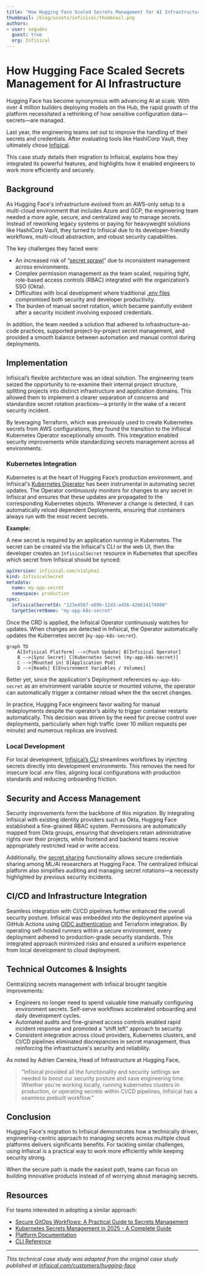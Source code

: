 ```yaml
---
title: "How Hugging Face Scaled Secrets Management for AI Infrastructure" 
thumbnail: /blog/assets/infisical/thumbnail.png
authors:
- user: segudev
  guest: true
  org: Infisical
---
```


# How Hugging Face Scaled Secrets Management for AI Infrastructure

Hugging Face has become synonymous with advancing AI at scale. With over 4 million builders deploying models on the Hub, the rapid growth of the platform necessitated a rethinking of how sensitive configuration data—secrets—are managed.

Last year, the engineering teams set out to improve the handling of their secrets and credentials. After evaluating tools like HashiCorp Vault, they ultimately chose [Infisical](https://infisical.com/).

This case study details their migration to Infisical, explains how they integrated its powerful features, and highlights how it enabled engineers to work more efficiently and securely.

## Background

As Hugging Face's infrastructure evolved from an AWS-only setup to a multi-cloud environment that includes Azure and GCP, the engineering team needed a more agile, secure, and centralized way to manage secrets. Instead of reworking legacy systems or paying for heavyweight solutions like HashiCorp Vault, they turned to Infisical due to its developer-friendly workflows, multi-cloud abstraction, and robust security capabilities.

The key challenges they faced were:

- An increased risk of “[secret sprawl](https://infisical.com/blog/what-is-secret-sprawl)” due to inconsistent management across environments.
- Complex permission management as the team scaled, requiring tight, role-based access controls (RBAC) integrated with the organization’s SSO (Okta).
- Difficulties with local development where traditional [.env files](https://infisical.com/blog/stop-using-env-files) compromised both security and developer productivity.
- The burden of manual secret rotation, which became painfully evident after a security incident involving exposed credentials.

In addition, the team needed a solution that adhered to infrastructure-as-code practices, supported project-by-project secret management, and provided a smooth balance between automation and manual control during deployments.

## Implementation

Infisical’s flexible architecture was an ideal solution. The engineering team seized the opportunity to re-examine their internal project structure, splitting projects into distinct infrastructure and application domains. This allowed them to implement a clearer separation of concerns and standardize secret rotation practices—a priority in the wake of a recent security incident.

By leveraging Terraform, which was previously used to create Kubernetes secrets from AWS configurations, they found the transition to the Infisical Kubernetes Operator exceptionally smooth. This integration enabled security improvements while standardizing secrets management across all environments.

### Kubernetes Integration

Kubernetes is at the heart of Hugging Face’s production environment, and Infisical's [Kubernetes Operator](https://infisical.com/docs/integrations/platforms/kubernetes) has been instrumental in automating secret updates. The Operator continuously monitors for changes to any secret in Infisical and ensures that these updates are propagated to the corresponding Kubernetes objects. Whenever a change is detected, it can automatically reload dependent Deployments, ensuring that containers always run with the most recent secrets.

**Example:**

A new secret is required by an application running in Kubernetes. The secret can be created via the Infisical's CLI or the web UI, then the developer creates an `InfisicalSecret` resource in Kubernetes that specifies which secret from Infisical should be synced: 

```yaml
apiVersion: infisical.com/v1alpha1
kind: InfisicalSecret
metadata:
  name: my-app-secret
  namespace: production
spec:
  infisicalSecretId: "123e4567-e89b-12d3-a456-426614174000"
  targetSecretName: "my-app-k8s-secret"
```
Once the CRD is applied, the Infisical Operator continuously watches for updates. When changes are detected in Infisical, the Operator automatically updates the Kubernetes secret (`my-app-k8s-secret`).

```mermaid
graph TD
    A[Infisical Platform] -->|Push Update| B[Infisical Operator]
    B -->|Sync Secret| C[Kubernetes Secret (my-app-k8s-secret)]
    C -->|Mounted in| D[Application Pod]
    D -->|Reads| E[Environment Variables / Volumes]
```
Better yet, since the application's Deployment references `my-app-k8s-secret` as an environment variable source or mounted volume, the operator can automatically trigger a container reload when the the secret changes.

In practice, Hugging Face engineers favor waiting for manual redeployments despite the operator’s ability to trigger container restarts automatically. This decision was driven by the need for precise control over deployments, particularly when high traffic (over 10 million requests per minute) and numerous replicas are involved.

### Local Development

For local development, [Infisical’s CLI](https://infisical.com/docs/cli/usage) streamlines workflows by injecting secrets directly into development environments. This removes the need for insecure local .env files, aligning local configurations with production standards and reducing onboarding friction.

## Security and Access Management

Security improvements form the backbone of this migration. By integrating Infisical with existing identity providers such as Okta, Hugging Face established a fine-grained RBAC system. Permissions are automatically mapped from Okta groups, ensuring that developers retain administrative rights over their projects, while frontend and backend teams receive appropriately restricted read or write access.

Additionally, the [secret sharing](https://infisical.com/docs/documentation/platform/secret-sharing) functionality allows secure credentials sharing among ML/AI researchers at Hugging Face. The centralized Infisical platform also simplifies auditing and managing secret rotations—a necessity highlighted by previous security incidents.

## CI/CD and Infrastructure Integration

Seamless integration with CI/CD pipelines further enhanced the overall security posture. Infisical was embedded into the deployment pipeline via GitHub Actions using [OIDC authentication](https://infisical.com/docs/documentation/platform/identities/oidc-auth/github) and Terraform integration. By operating self-hosted runners within a secure environment, every deployment adhered to production-grade security standards. This integrated approach minimized risks and ensured a uniform experience from local development to cloud deployment.

## Technical Outcomes & Insights

Centralizing secrets management with Infisical brought tangible improvements:

- Engineers no longer need to spend valuable time manually configuring environment secrets. Self-serve workflows accelerated onboarding and daily development cycles. 
- Automated audits and fine-grained access controls enabled rapid incident response and promoted a “shift left” approach to security.  
- Consistent integration across cloud providers, Kubernetes clusters, and CI/CD pipelines eliminated discrepancies in secret management, thus reinforcing the infrastructure's security and reliability.

As noted by Adrien Carreira, Head of Infrastructure at Hugging Face,

>"Infisical provided all the functionality and security settings we needed to boost our security posture and save engineering time. Whether you're working locally, running kubernetes clusters in production, or operating secrets within CI/CD pipelines, Infisical has a seamless prebuilt workflow."

## Conclusion

Hugging Face's migration to Infisical demonstrates how a technically driven, engineering-centric approach to managing secrets across multiple cloud platforms delivers significants benefits. For tackling similar challenges, using Infisical is a practical way to work more efficiently while keeping security strong.

When the secure path is made the easiest path, teams can focus on building innovative products instead of of worrying about managing secrets.

## Resources

For teams interested in adopting a similar approach:
- [Secure GitOps Workflows: A Practical Guide to Secrets Management](https://infisical.com/blog/gitops-secrets-management)
- [Kubernetes Secrets Management in 2025 - A Complete Guide](https://infisical.com/blog/kubernetes-secrets-management-2025)
- [Platform Documentation](https://infisical.com/docs/documentation/platform/organization)
- [CLI Reference](https://infisical.com/docs/cli/overview)

---

*This technical case study was adapted from the original case study published at [infisical.com/customers/hugging-face](https://infisical.com/customers/hugging-face)*

